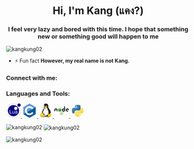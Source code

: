 <h1 align="center">Hi, I'm Kang (แคง?)</h1>
<h3 align="center">I feel very lazy and bored with this time. I hope that something new or something good will happen to me</h3>

<p align="left"> <img src="https://komarev.com/ghpvc/?username=kangkung02&label=Profile%20views&color=0e75b6&style=flat" alt="kangkung02" /> </p>

- ⚡ Fun fact **However, my real name is not Kang.**

<h3 align="left">Connect with me:</h3>
<p align="left">
</p>

<h3 align="left">Languages and Tools:</h3>
<p align=left><a href=https://www.lua.org/ rel=noreferrer target=_blank><img alt=lua height=40 src=https://raw.githubusercontent.com/devicons/devicon/master/icons/lua/lua-original.svg width=40> </a><a href=https://www.cprogramming.com/ rel=noreferrer target=_blank><img alt=c height=40 src=https://raw.githubusercontent.com/devicons/devicon/master/icons/c/c-original.svg width=40> </a><a href=https://www.linux.org/ rel=noreferrer target=_blank><img alt=linux height=40 src=https://raw.githubusercontent.com/devicons/devicon/master/icons/linux/linux-original.svg width=40> </a><a href=https://nodejs.org rel=noreferrer target=_blank><img alt=nodejs height=40 src=https://raw.githubusercontent.com/devicons/devicon/master/icons/nodejs/nodejs-original-wordmark.svg width=40> </a><a href=https://www.python.org rel=noreferrer target=_blank><img alt=python height=40 src=https://raw.githubusercontent.com/devicons/devicon/master/icons/python/python-original.svg width=40></a>
<p><img align="left" src="https://github-readme-stats.vercel.app/api/top-langs?username=kangkung02&show_icons=true&locale=en&layout=compact" alt="kangkung02" /></p>

<p>&nbsp;<img align="center" src="https://github-readme-stats.vercel.app/api?username=kangkung02&show_icons=true&locale=en" alt="kangkung02" /></p>

<p><img align="center" src="https://github-readme-streak-stats.herokuapp.com/?user=kangkung02&" alt="kangkung02" /></p>
